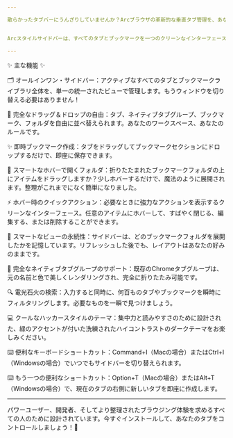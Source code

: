 ```yaml
---

散らかったタブバーにうんざりしていませんか？Arcブラウザの革新的な垂直タブ管理を、あなたのGoogle Chromeに直接導入しましょう！🚀


Arcスタイルサイドバーは、すべてのタブとブックマークを一つのクリーンなインターフェースで管理するための、統一された強力なパネルを提供します。生産性を向上させ、デジタルライフを簡単に整理しましょう。

---
```


✨ 主な機能 ✨


🗂️ オールインワン・サイドバー：アクティブなすべてのタブとブックマークライブラリ全体を、単一の統一されたビューで管理します。もうウィンドウを切り替える必要はありません！

🤏 完全なドラッグ＆ドロップの自由：タブ、ネイティブタブグループ、ブックマーク、フォルダを自由に並べ替えられます。あなたのワークスペース、あなたのルールです。

✨ 即時ブックマーク作成：タブをドラッグしてブックマークセクションにドロップするだけで、即座に保存できます。

📂 スマートなホバーで開くフォルダ：折りたたまれたブックマークフォルダの上にアイテムをドラッグしますか？少しホバーするだけで、魔法のように展開されます。整理がこれまでになく簡単になりました。

⚡ ホバー時のクイックアクション：必要なときに強力なアクションを表示するクリーンなインターフェース。任意のアイテムにホバーして、すばやく閉じる、編集する、または削除することができます。

🧠 スマートなビューの永続性：サイドバーは、どのブックマークフォルダを展開したかを記憶しています。リフレッシュした後でも、レイアウトはあなたの好みのままです。

🎨 完全なネイティブタブグループのサポート：既存のChromeタブグループは、元の名前と色で美しくレンダリングされ、完全に折りたたみ可能です。

🔍 電光石火の検索：入力すると同時に、何百ものタブやブックマークを瞬時にフィルタリングします。必要なものを一瞬で見つけましょう。

💻 クールなハッカースタイルのテーマ：集中力と読みやすさのために設計された、緑のアクセントが付いた洗練されたハイコントラストのダークテーマをお楽しみください。

⌨️ 便利なキーボードショートカット：Command+I（Macの場合）またはCtrl+I（Windowsの場合）でいつでもサイドバーを切り替えられます。

⌨️ もう一つの便利なショートカット：Option+T（Macの場合）またはAlt+T（Windowsの場合）で、現在のタブの右側に新しいタブを即座に作成します。


---


パワーユーザー、開発者、そしてより整理されたブラウジング体験を求めるすべての人のために設計されています。今すぐインストールして、あなたのタブをコントロールしましょう！🌟